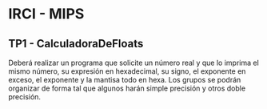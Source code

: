 # IRCI - MIPS
## TP1 - CalculadoraDeFloats
Deberá realizar un programa que solicite un número real y que lo imprima el mismo número, su expresión en hexadecimal, su signo, el exponente en exceso, el exponente y la mantisa todo en hexa. Los grupos se podrán organizar de forma tal que algunos harán simple precisión y otros doble precisión.
